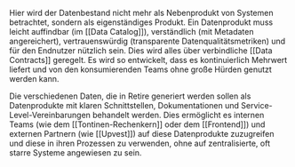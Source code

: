 [](Zentraler%20Datenlayer.md)
Hier wird der Datenbestand nicht mehr als Nebenprodukt von Systemen betrachtet, sondern als eigenständiges Produkt. Ein Datenprodukt muss leicht auffindbar (im [[Data Catalog]]), verständlich (mit Metadaten angereichert), vertrauenswürdig (transparente Datenqualitätsmetriken) und für den Endnutzer nützlich sein. Dies wird alles über verbindliche [[Data Contracts]] geregelt. Es wird so entwickelt, dass es kontinuierlich Mehrwert liefert und von den konsumierenden Teams ohne große Hürden genutzt werden kann.

Die verschiedenen Daten, die in Retire generiert werden sollen als Datenprodukte mit klaren Schnittstellen, Dokumentationen und Service-Level-Vereinbarungen behandelt werden. Dies ermöglicht es internen Teams (wie dem [[Tontinen-Rechenkern]] oder dem [[Frontend]]) und externen Partnern (wie [[Upvest]]) auf diese Datenprodukte zuzugreifen und diese in ihren Prozessen zu verwenden, ohne auf zentralisierte, oft starre Systeme angewiesen zu sein.